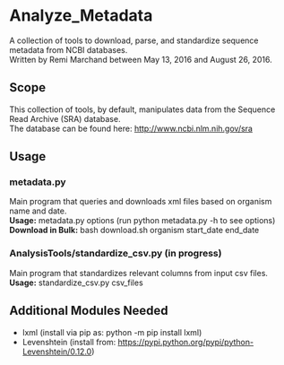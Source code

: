 # Analyze_Metadata
A collection of tools to download, parse, and standardize sequence metadata from NCBI databases.<br />
Written by Remi Marchand between May 13, 2016 and August 26, 2016.

## Scope
This collection of tools, by default, manipulates data from the Sequence Read Archive (SRA) database.<br />
The database can be found here: http://www.ncbi.nlm.nih.gov/sra

## Usage

### metadata.py
Main program that queries and downloads xml files based on organism name and date.<br />
**Usage:** metadata.py options (run python metadata.py -h to see options)<br />
**Download in Bulk:** bash download.sh organism start_date end_date<br />

### AnalysisTools/standardize_csv.py (in progress)
Main program that standardizes relevant columns from input csv files.<br />
**Usage:** standardize_csv.py csv_files<br />

## Additional Modules Needed
- lxml (install via pip as: python -m pip install lxml)<br />
- Levenshtein (install from: https://pypi.python.org/pypi/python-Levenshtein/0.12.0)
